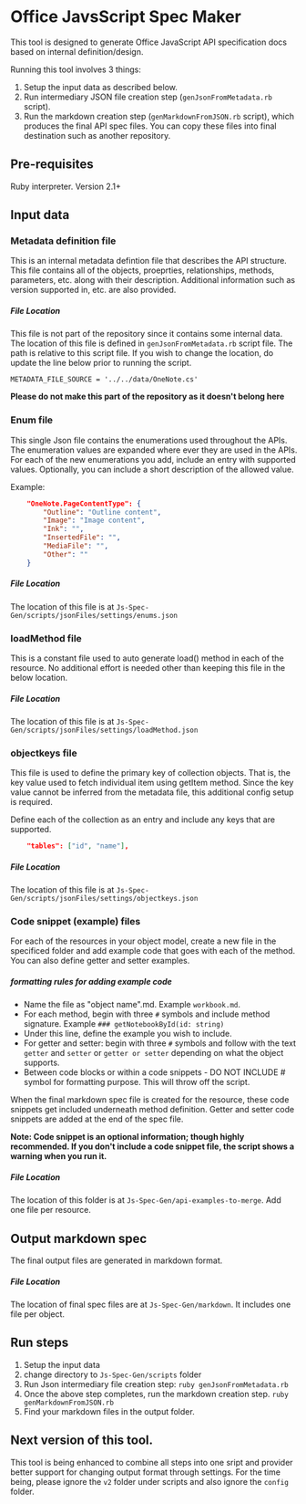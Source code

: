 # Office JavsScript Spec Maker

This tool is designed to generate Office JavaScript API specification docs based on internal definition/design. 

Running this tool involves 3 things: 

1. Setup the input data as described below. 
2. Run intermediary JSON file creation step (`genJsonFromMetadata.rb` script). 
3. Run the markdown creation step (`genMarkdownFromJSON.rb` script), which produces the final API spec files. You can copy these files into final destination such as another repository. 

## Pre-requisites

Ruby interpreter. Version 2.1+ 

## Input data 

### Metadata definition file

This is an internal metadata defintion file that describes the API structure. This file contains all of the objects, proeprties, relationships, methods, parameters, etc. along with their description. Additional information such as version supported in, etc. are also provided. 

##### File Location

This file is not part of the repository since it contains some internal data. 
The location of this file is defined in `genJsonFromMetadata.rb` script file. The path is relative to this script file. If you wish to change the location, do update the line below prior to running the script. 

`METADATA_FILE_SOURCE = '../../data/OneNote.cs'`

**Please do not make this part of the repository as it doesn't belong here**

### Enum file 

This single Json file contains the enumerations used throughout the APIs. The enumeration values are expanded where ever they are used in the APIs. For each of the new enumerations you add, include an entry with supported values. Optionally, you can include a short description of the allowed value. 

Example: 

```json
	"OneNote.PageContentType": {
		"Outline": "Outline content",
		"Image": "Image content",
		"Ink": "",
		"InsertedFile": "",
		"MediaFile": "",
		"Other": ""
	}

```

##### File Location

The location of this file is at `Js-Spec-Gen/scripts/jsonFiles/settings/enums.json`


### loadMethod file 

This is a constant file used to auto generate load() method in each of the resource. No additional effort is needed other than keeping this file in the below location.


##### File Location

The location of this file is at `Js-Spec-Gen/scripts/jsonFiles/settings/loadMethod.json`


### objectkeys file 

This file is used to define the primary key of collection objects. That is, the key value used to fetch individual item using getItem method. Since the key value cannot be inferred from the metadata file, this additional config setup is required.

Define each of the collection as an entry and include any keys that are supported. 

```json
	"tables": ["id", "name"],
```

##### File Location

The location of this file is at `Js-Spec-Gen/scripts/jsonFiles/settings/objectkeys.json`

### Code snippet (example) files

For each of the resources in your object model, create a new file in the specificed folder and add example code that goes with each of the method. You can also define getter and setter examples. 

##### formatting rules for adding example code

* Name the file as "object name".md. Example `workbook.md`.
* For each method, begin with three `#` symbols and include method signature. Example `### getNotebookById(id: string)` 
* Under this line, define the example you wish to include. 
* For getter and setter: begin with three `#` symbols and follow with the text `getter` and `setter` or `getter or setter` depending on what the object supports.
* Between code blocks or within a code snippets - DO NOT INCLUDE # symbol for formatting purpose. This will throw off the script.

When the final markdown spec file is created for the resource, these code snippets get included underneath method definition. Getter and setter code snippets are added at the end of the spec file. 

**Note: Code snippet is an optional information; though highly recommended. If you don't include a code snippet file, the script shows a warning when you run it.**

##### File Location

The location of this folder is at `Js-Spec-Gen/api-examples-to-merge`. Add one file per resource. 

## Output markdown spec

The final output files are generated in markdown format. 

##### File Location

The location of final spec files are at `Js-Spec-Gen/markdown`. It includes one file per object. 

## Run steps

1. Setup the input data 
2. change directory to `Js-Spec-Gen/scripts` folder
2. Run Json intermediary file creation step: `ruby genJsonFromMetadata.rb`
3. Once the above step completes, run the markdown creation step. `ruby genMarkdownFromJSON.rb`
4. Find your markdown files in the output folder. 

## Next version of this tool.

This tool is being enhanced to combine all steps into one sript and provider better support for changing output format through settings. For the time being, please ignore the `v2` folder under scripts and also ignore the `config` folder. 
